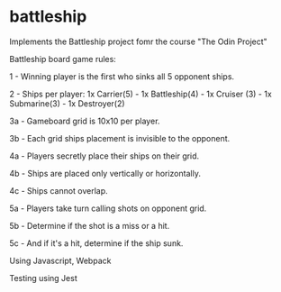 # battleship

Implements the Battleship project fomr the course "The Odin Project"

Battleship board game rules:

1 - Winning player is the first who sinks all 5 opponent ships.

2 - Ships per player: 1x Carrier(5) - 1x Battleship(4) - 1x Cruiser (3) - 1x Submarine(3) - 1x Destroyer(2)

3a - Gameboard grid is 10x10 per player.

3b - Each grid ships placement is invisible to the opponent.

4a - Players secretly place their ships on their grid.

4b - Ships are placed only vertically or horizontally.

4c - Ships cannot overlap.

5a - Players take turn calling shots on opponent grid.

5b - Determine if the shot is a miss or a hit.

5c - And if it's a hit, determine if the ship sunk.


Using Javascript, Webpack

Testing using Jest